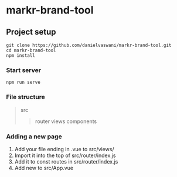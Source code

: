 # markr-brand-tool

## Project setup
```
git clone https://github.com/danielvaswani/markr-brand-tool.git
cd markr-brand-tool
npm install
```
### Start server
```
npm run serve
```

### File structure 
> src 
> > router
> > views
> > components

### Adding a new page 
1. Add your file ending in .vue to src/views/
2. Import it into the top of src/router/index.js
3. Add it to const routes in src/router/index.js
4. Add new <router-link> to src/App.vue
